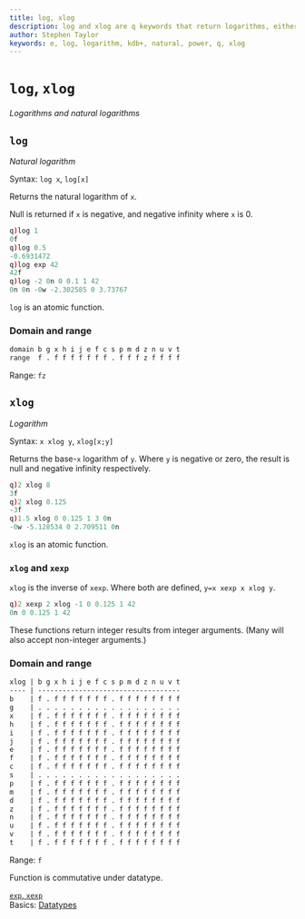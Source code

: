 ```yaml
---
title: log, xlog
description: log and xlog are q keywords that return logarithms, either natural orto a specified base.
author: Stephen Taylor
keywords: e, log, logarithm, kdb+, natural, power, q, xlog 
---
```

# `log`, `xlog`

_Logarithms and natural logarithms_



## `log`

_Natural logarithm_

Syntax: `log x`, `log[x]`

Returns the natural logarithm of `x`. 

Null is returned if `x` is negative, and negative infinity where `x` is 0.

```q
q)log 1
0f
q)log 0.5
-0.6931472
q)log exp 42
42f
q)log -2 0n 0 0.1 1 42
0n 0n -0w -2.302585 0 3.73767
```

`log` is an atomic function.


### Domain and range

```txt
domain b g x h i j e f c s p m d z n u v t
range  f . f f f f f f f . f f f z f f f f
```

Range: `fz`




## `xlog`

_Logarithm_

Syntax: `x xlog y`, `xlog[x;y]`

Returns the base-`x` logarithm of `y`. 
Where `y` is negative or zero, the result is null and negative infinity respectively.

```q
q)2 xlog 8
3f
q)2 xlog 0.125
-3f
q)1.5 xlog 0 0.125 1 3 0n
-0w -5.128534 0 2.709511 0n
```

`xlog` is an atomic function.


### `xlog` and `xexp`

`xlog` is the inverse of `xexp`. Where both are defined, `y=x xexp x xlog y`.

```q
q)2 xexp 2 xlog -1 0 0.125 1 42
0n 0 0.125 1 42
```

These functions return integer results from integer arguments. 
(Many will also accept non-integer arguments.) 


### Domain and range

```txt
xlog | b g x h i j e f c s p m d z n u v t
---- | -----------------------------------
b    | f . f f f f f f f . f f f f f f f f
g    | . . . . . . . . . . . . . . . . . .
x    | f . f f f f f f f . f f f f f f f f
h    | f . f f f f f f f . f f f f f f f f
i    | f . f f f f f f f . f f f f f f f f
j    | f . f f f f f f f . f f f f f f f f
e    | f . f f f f f f f . f f f f f f f f
f    | f . f f f f f f f . f f f f f f f f
c    | f . f f f f f f f . f f f f f f f f
s    | . . . . . . . . . . . . . . . . . .
p    | f . f f f f f f f . f f f f f f f f
m    | f . f f f f f f f . f f f f f f f f
d    | f . f f f f f f f . f f f f f f f f
z    | f . f f f f f f f . f f f f f f f f
n    | f . f f f f f f f . f f f f f f f f
u    | f . f f f f f f f . f f f f f f f f
v    | f . f f f f f f f . f f f f f f f f
t    | f . f f f f f f f . f f f f f f f f
```

Range: `f`

Function is commutative under datatype.

<i class="far fa-hand-point-right"></i> 
[`exp`, `xexp`](exp.md)  
Basics: [Datatypes](../basics/datatypes.md)

